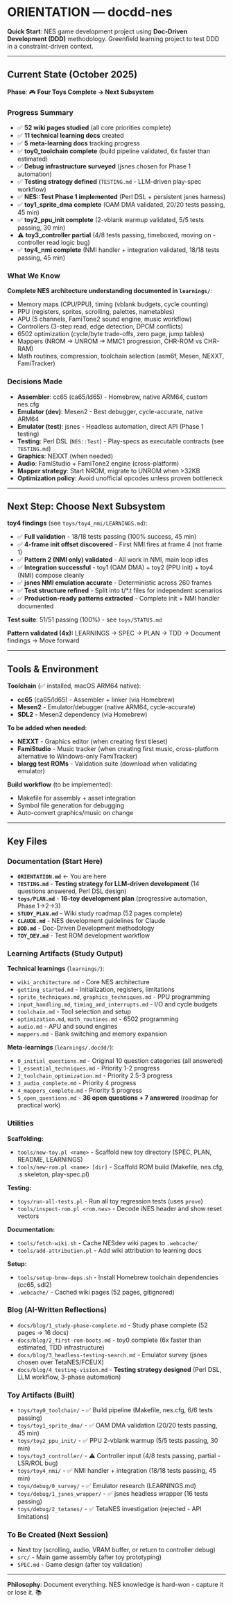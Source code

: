 # ORIENTATION — docdd-nes

**Quick Start**: NES game development project using **Doc-Driven Development (DDD)** methodology. Greenfield learning project to test DDD in a constraint-driven context.

---

## Current State (October 2025)

**Phase**: 🎮 **Four Toys Complete → Next Subsystem**

### Progress Summary
- ✅ **52 wiki pages studied** (all core priorities complete)
- ✅ **11 technical learning docs** created
- ✅ **5 meta-learning docs** tracking progress
- ✅ **toy0_toolchain complete** (build pipeline validated, 6x faster than estimated)
- ✅ **Debug infrastructure surveyed** (jsnes chosen for Phase 1 automation)
- ✅ **Testing strategy defined** (`TESTING.md` - LLM-driven play-spec workflow)
- ✅ **NES::Test Phase 1 implemented** (Perl DSL + persistent jsnes harness)
- ✅ **toy1_sprite_dma complete** (OAM DMA validated, 20/20 tests passing, 45 min)
- ✅ **toy2_ppu_init complete** (2-vblank warmup validated, 5/5 tests passing, 30 min)
- ⚠️ **toy3_controller partial** (4/8 tests passing, timeboxed, moving on - controller read logic bug)
- ✅ **toy4_nmi complete** (NMI handler + integration validated, 18/18 tests passing, 45 min)

### What We Know
**Complete NES architecture understanding documented in `learnings/`**:
- Memory maps (CPU/PPU), timing (vblank budgets, cycle counting)
- PPU (registers, sprites, scrolling, palettes, nametables)
- APU (5 channels, FamiTone2 sound engine, music workflow)
- Controllers (3-step read, edge detection, DPCM conflicts)
- 6502 optimization (cycle/byte trade-offs, zero page, jump tables)
- Mappers (NROM → UNROM → MMC1 progression, CHR-ROM vs CHR-RAM)
- Math routines, compression, toolchain selection (asm6f, Mesen, NEXXT, FamiTracker)

### Decisions Made
- **Assembler**: cc65 (ca65/ld65) - Homebrew, native ARM64, custom nes.cfg
- **Emulator (dev)**: Mesen2 - Best debugger, cycle-accurate, native ARM64
- **Emulator (test)**: jsnes - Headless automation, direct API (Phase 1 testing)
- **Testing**: Perl DSL (`NES::Test`) - Play-specs as executable contracts (see `TESTING.md`)
- **Graphics**: NEXXT (when needed)
- **Audio**: FamiStudio + FamiTone2 engine (cross-platform)
- **Mapper strategy**: Start NROM, migrate to UNROM when >32KB
- **Optimization policy**: Avoid unofficial opcodes unless proven bottleneck

---

## Next Step: Choose Next Subsystem

**toy4 findings** (see `toys/toy4_nmi/LEARNINGS.md`):
- ✅ **Full validation** - 18/18 tests passing (100% success, 45 min)
- ✅ **4-frame init offset discovered** - First NMI fires at frame 4 (not frame 1)
- ✅ **Pattern 2 (NMI only) validated** - All work in NMI, main loop idles
- ✅ **Integration successful** - toy1 (OAM DMA) + toy2 (PPU init) + toy4 (NMI) compose cleanly
- ✅ **jsnes NMI emulation accurate** - Deterministic across 260 frames
- ✅ **Test structure refined** - Split into t/*.t files for independent scenarios
- ✅ **Production-ready patterns extracted** - Complete init + NMI handler documented

**Test suite**: 51/51 passing (100%) - see `toys/STATUS.md`

**Pattern validated (4x):** LEARNINGS → SPEC → PLAN → TDD → Document findings → Move forward

---

## Tools & Environment

**Toolchain** (✅ installed, macOS ARM64 native):
- **cc65** (ca65/ld65) - Assembler + linker (via Homebrew)
- **Mesen2** - Emulator/debugger (native ARM64, cycle-accurate)
- **SDL2** - Mesen2 dependency (via Homebrew)

**To be added when needed**:
- **NEXXT** - Graphics editor (when creating first tileset)
- **FamiStudio** - Music tracker (when creating first music, cross-platform alternative to Windows-only FamiTracker)
- **blargg test ROMs** - Validation suite (download when validating emulator)

**Build workflow** (to be implemented):
- Makefile for assembly + asset integration
- Symbol file generation for debugging
- Auto-convert graphics/music on change

---

## Key Files

### Documentation (Start Here)
- **`ORIENTATION.md`** ← You are here
- **`TESTING.md`** - **Testing strategy for LLM-driven development** (14 questions answered, Perl DSL design)
- **`toys/PLAN.md`** - **16-toy development plan** (progressive automation, Phase 1→2→3)
- **`STUDY_PLAN.md`** - Wiki study roadmap (52 pages complete)
- **`CLAUDE.md`** - NES development guidelines for Claude
- **`DDD.md`** - Doc-Driven Development methodology
- **`TOY_DEV.md`** - Test ROM development workflow

### Learning Artifacts (Study Output)
**Technical learnings** (`learnings/`):
- `wiki_architecture.md` - Core NES architecture
- `getting_started.md` - Initialization, registers, limitations
- `sprite_techniques.md`, `graphics_techniques.md` - PPU programming
- `input_handling.md`, `timing_and_interrupts.md` - I/O and cycle budgets
- `toolchain.md` - Tool selection and setup
- `optimization.md`, `math_routines.md` - 6502 programming
- `audio.md` - APU and sound engines
- `mappers.md` - Bank switching and memory expansion

**Meta-learnings** (`learnings/.docdd/`):
- `0_initial_questions.md` - Original 10 question categories (all answered)
- `1_essential_techniques.md` - Priority 1-2 progress
- `2_toolchain_optimization.md` - Priority 2.5-3 progress
- `3_audio_complete.md` - Priority 4 progress
- `4_mappers_complete.md` - Priority 5 progress
- `5_open_questions.md` - **36 open questions + 7 answered** (roadmap for practical work)

### Utilities

**Scaffolding:**
- `tools/new-toy.pl <name>` - Scaffold new toy directory (SPEC, PLAN, README, LEARNINGS)
- `tools/new-rom.pl <name> [dir]` - Scaffold ROM build (Makefile, nes.cfg, .s skeleton, play-spec.pl)

**Testing:**
- `toys/run-all-tests.pl` - Run all toy regression tests (uses `prove`)
- `tools/inspect-rom.pl <rom.nes>` - Decode iNES header and show reset vectors

**Documentation:**
- `tools/fetch-wiki.sh` - Cache NESdev wiki pages to `.webcache/`
- `tools/add-attribution.pl` - Add wiki attribution to learning docs

**Setup:**
- `tools/setup-brew-deps.sh` - Install Homebrew toolchain dependencies (cc65, sdl2)
- `.webcache/` - Cached wiki pages (52 pages, gitignored)

### Blog (AI-Written Reflections)
- `docs/blog/1_study-phase-complete.md` - Study phase complete (52 pages → 16 docs)
- `docs/blog/2_first-rom-boots.md` - toy0 complete (6x faster than estimated, TDD infrastructure)
- `docs/blog/3_headless-testing-search.md` - Emulator survey (jsnes chosen over TetaNES/FCEUX)
- `docs/blog/4_testing-vision.md` - **Testing strategy designed** (Perl DSL, LLM workflow, 3-phase automation)

### Toy Artifacts (Built)
- `toys/toy0_toolchain/` - ✅ Build pipeline (Makefile, nes.cfg, 6/6 tests passing)
- `toys/toy1_sprite_dma/` - ✅ OAM DMA validation (20/20 tests passing, 45 min)
- `toys/toy2_ppu_init/` - ✅ PPU 2-vblank warmup (5/5 tests passing, 30 min)
- `toys/toy3_controller/` - ⚠️ Controller input (4/8 tests passing, partial - LSR/ROL bug)
- `toys/toy4_nmi/` - ✅ NMI handler + integration (18/18 tests passing, 45 min)
- `toys/debug/0_survey/` - ✅ Emulator research (LEARNINGS.md)
- `toys/debug/1_jsnes_wrapper/` - ✅ jsnes headless wrapper (16 tests passing)
- `toys/debug/2_tetanes/` - ✅ TetaNES investigation (rejected - API limitations)

### To Be Created (Next Session)
- Next toy (scrolling, audio, VRAM buffer, or return to controller debug)
- `src/` - Main game assembly (after toy prototyping)
- `SPEC.md` - Game design (after toy validation)

---

**Philosophy**: Document everything. NES knowledge is hard-won - capture it or lose it. 📚
